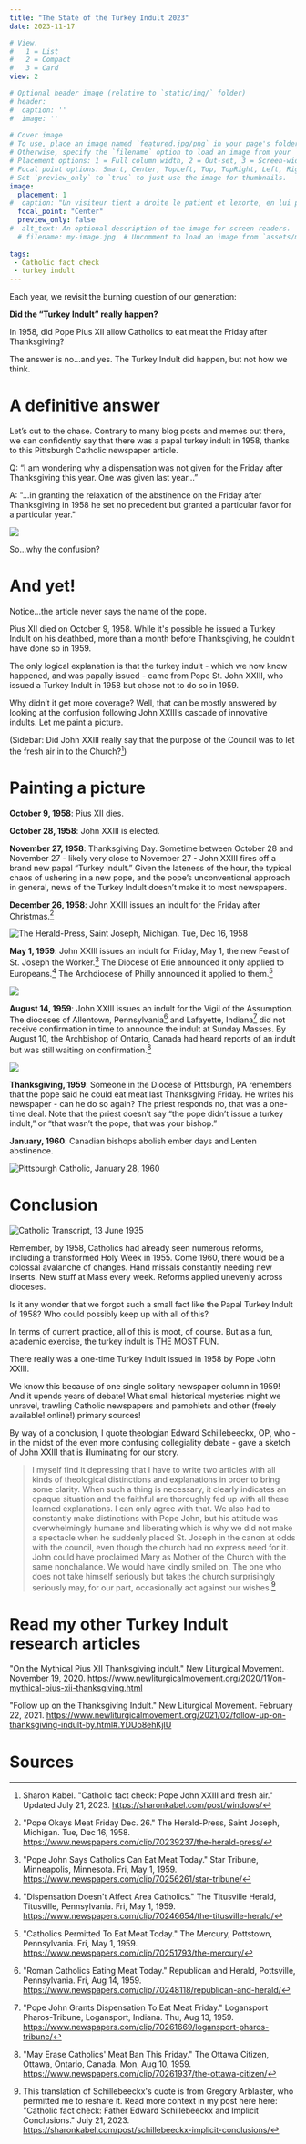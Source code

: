 ```yaml
---
title: "The State of the Turkey Indult 2023"
date: 2023-11-17

# View.
#   1 = List
#   2 = Compact
#   3 = Card
view: 2

# Optional header image (relative to `static/img/` folder)
# header:
#  caption: ''
#  image: ''
 
# Cover image
# To use, place an image named `featured.jpg/png` in your page's folder.
# Otherwise, specify the `filename` option to load an image from your `assets/media/` folder.
# Placement options: 1 = Full column width, 2 = Out-set, 3 = Screen-width
# Focal point options: Smart, Center, TopLeft, Top, TopRight, Left, Right, BottomLeft, Bottom, BottomRight
# Set `preview_only` to `true` to just use the image for thumbnails.
image:
  placement: 1
#  caption: "Un visiteur tient a droite le patient et lexorte, en lui presentant le crucifix, tandis que le confesseur à gauche lui donne labsolution. 1792-1794. Bibliothèque nationale de France."
  focal_point: "Center"
  preview_only: false
#  alt_text: An optional description of the image for screen readers.
  # filename: my-image.jpg  # Uncomment to load an image from `assets/media/` instead.
  
tags:
 - Catholic fact check
 - turkey indult
---
```


Each year, we revisit the burning question of our generation:

**Did the “Turkey Indult” really happen?**

In 1958, did Pope Pius XII allow Catholics to eat meat the Friday after Thanksgiving?

The answer is no…and yes. The Turkey Indult did happen, but not how we think.

# A definitive answer 

Let’s cut to the chase. Contrary to many blog posts and memes out there, we can confidently say that there was a papal turkey indult in 1958, thanks to this Pittsburgh Catholic newspaper article. 

Q: “I am wondering why a dispensation was not given for the Friday after Thanksgiving this year. One was given last year…”

A: "...in granting the relaxation of the abstinence on the Friday after Thanksgiving in 1958 he set no precedent but granted a particular favor for a particular year." 

![](/uploads/turkey-indult-2023/turkeyindult_1959.png)

So...why the confusion?

# And yet! 

Notice...the article never says the name of the pope. 

Pius XII died on October 9, 1958. While it's possible he issued a Turkey Indult on his deathbed, more than a month before Thanksgiving, he couldn’t have done so in 1959.

The only logical explanation is that the turkey indult - which we now know happened, and was papally issued - came from Pope St. John XXIII, who issued a Turkey Indult in 1958 but chose not to do so in 1959.

Why didn’t it get more coverage? Well, that can be mostly answered by looking at the confusion following John XXIII’s cascade of innovative indults. Let me paint a picture. 

(Sidebar: Did John XXIII really say that the purpose of the Council was to let the fresh air in to the Church?[^1])

# Painting a picture

**October 9, 1958**: Pius XII dies.

**October 28, 1958**: John XXIII is elected.

**November 27, 1958**: Thanksgiving Day. Sometime between October 28 and November 27 - likely very close to November 27 - John XXIII fires off a brand new papal “Turkey Indult.” Given the lateness of the hour, the typical chaos of ushering in a new pope, and the pope’s unconventional approach in general, news of the Turkey Indult doesn’t make it to most newspapers.

**December 26, 1958**: John XXIII issues an indult for the Friday after Christmas.[^2]

![](/uploads/turkey-indult-2023/december26.jpg "The Herald-Press, Saint Joseph, Michigan. Tue, Dec 16, 1958")

**May 1, 1959**: John XXIII issues an indult for Friday, May 1, the new Feast of St. Joseph the Worker.[^3] The Diocese of Erie announced it only applied to Europeans.[^4] The Archdiocese of Philly announced it applied to them.[^5] 

![](/uploads/turkey-indult-2023/may1.png)

**August 14, 1959**: John XXIII issues an indult for the Vigil of the Assumption. The dioceses of Allentown, Pennsylvania[^6] and Lafayette, Indiana[^7] did not receive confirmation in time to announce the indult at Sunday Masses. By August 10, the Archbishop of Ontario, Canada had heard reports of an indult but was still waiting on confirmation.[^8] 

![](/uploads/turkey-indult-2023/august14.png)

**Thanksgiving, 1959**: Someone in the Diocese of Pittsburgh, PA remembers that the pope said he could eat meat last Thanksgiving Friday. He writes his newspaper - can he do so again? The priest responds no, that was a one-time deal. Note that the priest doesn’t say “the pope didn’t issue a turkey indult,” or “that wasn’t the pope, that was your bishop.”

**January, 1960**: Canadian bishops abolish ember days and Lenten abstinence.

![](/uploads/turkey-indult-2023/turkeyindult_1960.png "Pittsburgh Catholic, January 28, 1960")

# Conclusion

![](/uploads/turkey-indult-2023/turkeyindult_1935.png "Catholic Transcript, 13 June 1935")

Remember, by 1958, Catholics had already seen numerous reforms, including a transformed Holy Week in 1955. Come 1960, there would be a colossal avalanche of changes. Hand missals constantly needing new inserts. New stuff at Mass every week. Reforms applied unevenly across dioceses.

Is it any wonder that we forgot such a small fact like the Papal Turkey Indult of 1958? Who could possibly keep up with all of this? 

In terms of current practice, all of this is moot, of course. But as a fun, academic exercise, the turkey indult is THE MOST FUN. 

There really was a one-time Turkey Indult issued in 1958 by Pope John XXIII.

We know this because of one single solitary newspaper column in 1959! And it upends years of debate! What small historical mysteries might we unravel, trawling Catholic newspapers and pamphlets and other (freely available! online!) primary sources!

By way of a conclusion, I quote theologian Edward Schillebeeckx, OP, who - in the midst of the even more confusing collegiality debate - gave a sketch of John XXIII that is illuminating for our story. 

> I myself find it depressing that I have to write two articles with all kinds of theological distinctions and explanations in order to bring some clarity. When such a thing is necessary, it clearly indicates an opaque situation and the faithful are thoroughly fed up with all these learned explanations. I can only agree with that. We also had to constantly make distinctions with Pope John, but his attitude was overwhelmingly humane and liberating which is why we did not make a spectacle when he suddenly placed St. Joseph in the canon at odds with the council, even though the church had no express need for it. John could have proclaimed Mary as Mother of the Church with the same nonchalance. We would have kindly smiled on. The one who does not take himself seriously but takes the church surprisingly seriously may, for our part, occasionally act against our wishes.[^9]

# Read my other Turkey Indult research articles 

"On the Mythical Pius XII Thanksgiving indult." New Liturgical Movement. November 19, 2020. https://www.newliturgicalmovement.org/2020/11/on-mythical-pius-xii-thanksgiving.html

"Follow up on the Thanksgiving Indult." New Liturgical Movement. February 22, 2021. https://www.newliturgicalmovement.org/2021/02/follow-up-on-thanksgiving-indult-by.html#.YDUo8ehKjIU

# Sources

[^1]: Sharon Kabel. "Catholic fact check: Pope John XXIII and fresh air." Updated July 21, 2023. https://sharonkabel.com/post/windows/

[^2]: "Pope Okays Meat Friday Dec. 26." The Herald-Press, Saint Joseph, Michigan. Tue, Dec 16, 1958. https://www.newspapers.com/clip/70239237/the-herald-press/

[^3]: "Pope John Says Catholics Can Eat Meat Today." Star Tribune, Minneapolis, Minnesota. Fri, May 1, 1959. https://www.newspapers.com/clip/70256261/star-tribune/

[^4]: "Dispensation Doesn't Affect Area Catholics." The Titusville Herald, Titusville, Pennsylvania. Fri, May 1, 1959. https://www.newspapers.com/clip/70246654/the-titusville-herald/

[^5]: "Catholics Permitted To Eat Meat Today." The Mercury, Pottstown, Pennsylvania. Fri, May 1, 1959. https://www.newspapers.com/clip/70251793/the-mercury/

[^6]: "Roman Catholics Eating Meat Today." Republican and Herald, Pottsville, Pennsylvania. Fri, Aug 14, 1959. https://www.newspapers.com/clip/70248118/republican-and-herald/

[^7]: "Pope John Grants Dispensation To Eat Meat Friday." Logansport Pharos-Tribune, Logansport, Indiana. Thu, Aug 13, 1959. https://www.newspapers.com/clip/70261669/logansport-pharos-tribune/

[^8]: "May Erase Catholics' Meat Ban This Friday." The Ottawa Citizen, Ottawa, Ontario, Canada. Mon, Aug 10, 1959. https://www.newspapers.com/clip/70261937/the-ottawa-citizen/

[^9]: This translation of Schillebeeckx's quote is from Gregory Arblaster, who permitted me to reshare it. Read more context in my post here here: "Catholic fact check: Father Edward Schillebeeckx and Implicit Conclusions." July 21, 2023. https://sharonkabel.com/post/schillebeeckx-implicit-conclusions/
